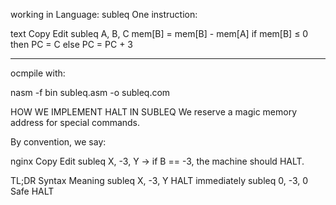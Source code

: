working in Language: subleq
One instruction:

text
Copy
Edit
subleq A, B, C
mem[B] = mem[B] - mem[A]
if mem[B] ≤ 0 then PC = C else PC = PC + 3

-------


ocmpile with:

nasm -f bin subleq.asm -o subleq.com




HOW WE IMPLEMENT HALT IN SUBLEQ
We reserve a magic memory address for special commands.

By convention, we say:

nginx
Copy
Edit
subleq X, -3, Y
→ if B == -3, the machine should HALT.


TL;DR
Syntax	            Meaning
subleq X, -3, Y	    HALT immediately
subleq 0, -3, 0	    Safe HALT
